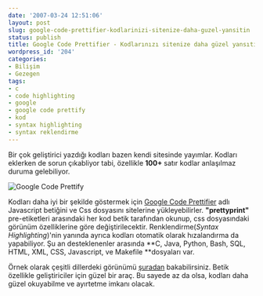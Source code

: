 ```yaml
---
date: '2007-03-24 12:51:06'
layout: post
slug: google-code-prettifier-kodlarinizi-sitenize-daha-guzel-yansitin
status: publish
title: Google Code Prettifier - Kodlarınızı sitenize daha güzel yansıtın
wordpress_id: '204'
categories:
- Bilişim
- Gezegen
tags:
- c
- code highlighting
- google
- google code prettify
- kod
- syntax highlighting
- syntax reklendirme
---
```


Bir çok geliştirici yazdığı kodları bazen kendi sitesinde yayımlar. Kodları eklerken de sorun çıkabliyor tabi, özellikle **100+** satır kodlar anlaşılmaz duruma gelebiliyor. 

![Google Code Prettify](http://blog.arsln.org/image/googlecodeprettify.jpg)

Kodları daha iyi bir şekilde göstermek için [Google Code Prettifier](http://code.google.com/p/google-code-prettify/) adlı Javascript betiğini ve Css dosyasını sitelerine yükleyebilirler. **"prettyprint"** pre-etiketleri arasındaki her kod betik tarafından okunup, css dosyasındaki görünüm özelliklerine göre değiştirilecektir. Renklendirme(_Syntax Highlighting_)'nin yanında ayrıca kodları otomatik olarak hızalandırma da yapabiliyor. Şu an desteklenenler arasında **C, Java, Python, Bash, SQL, HTML, XML, CSS, Javascript, ve Makefile **dosyaları var.  

Örnek olarak çeşitli dillerdeki görünümü [şuradan](http://google-code-prettify.googlecode.com/svn/trunk/tests/prettify_test.html) bakabilirsiniz. Betik özellikle geliştiriciler için güzel bir araç. Bu sayede az da olsa, kodları daha güzel okuyabilme ve ayırtetme imkanı olacak. 
